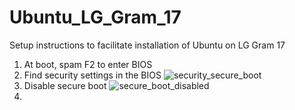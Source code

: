 # Ubuntu_LG_Gram_17
Setup instructions to facilitate installation of Ubuntu on LG Gram 17

1. At boot, spam F2 to enter BIOS
2. Find security settings in the BIOS
![security_secure_boot](https://user-images.githubusercontent.com/11417589/68453883-76648500-01bc-11ea-8323-b20f4b9d9f0c.jpg)
3. Disable secure boot
![secure_boot_disabled](https://user-images.githubusercontent.com/11417589/68453931-998f3480-01bc-11ea-9168-485868cc6579.jpg)
4. 
